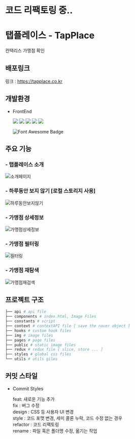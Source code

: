 # 코드 리팩토링 중..

# 탭플레이스 - TapPlace

컨택리스 가맹점 확인


## 배포링크

링크 : https://tapplace.co.kr

## 개발환경

- FrontEnd
  
  <img src="https://img.shields.io/badge/React-61DAFB?style=for-the-badge&logo=React&logoColor=black"/>
  <img src="https://img.shields.io/badge/Next.js-000000?style=for-the-badge&logo=Next.js&logoColor=white"/>
  <img src="https://img.shields.io/badge/Sass-CC6699?style=for-the-badge&logo=Sass&logoColor=white"/>
  <img src="https://img.shields.io/badge/Redux-7347B6?style=for-the-badge&logo=Redux&logoColor=white" />
  <img src="https://img.shields.io/badge/ReduxToolkit-7347B6?style=for-the-badge&logo=Redux&logoColor=white" />
  
  ![Font Awesome Badge](https://img.shields.io/badge/Font%20Awesome-528DD7?logo=fontawesome&logoColor=fff&style=for-the-badge)

 
  
## 주요 기능

### - 탭플레이스 소개

![소개페이지](https://user-images.githubusercontent.com/67939901/210233094-35e49045-5bb2-4b47-9aa5-ca79cc5d5d6f.gif)

### - 하루동안 보지 않기 [로컬 스토리지 사용]

![하루동안보지않기](https://user-images.githubusercontent.com/67939901/210233117-2b5c1d7c-cfd6-443b-87e9-49e1f9e949b6.gif)

### - 가맹점 상세정보

![가맹점상세정보](https://user-images.githubusercontent.com/67939901/210233113-47519978-fefc-49a9-8377-693b81665a5a.gif)

### - 가맹점 필터링

![필터링](https://user-images.githubusercontent.com/67939901/210233126-2087b4e2-7c25-40b0-9adc-be84facddca6.gif)

### - 가맹점 재탐색

![가맹점재검색](https://user-images.githubusercontent.com/67939901/210233122-67d1e081-ce7d-472d-b305-143a1f511e8e.gif)


## 프로젝트 구조

```bash
├── api # api file
├── components # index.html, Image Files
├── constants # script
├── context # contextAPI file [ save the naver object ]
├── hooks # custom hook files
├── img # image files
├── pages # page files
├── public # static image files
├── redux # redux file [ slice, store ... ]
├── styles # global css files
└── utils # utils giles
```

## 커밋 스타일

- Commit Styles

	feat: 새로운 기능 추가  
	fix : 버그 수정  
	design : CSS 등 사용자 UI 변경  
	style : 코드 포맷 변경, 세미 콜론 누락, 코드 수정 없는 경우  
	refactor : 코드 리팩토링  
	rename : 파일 혹은 폴더명 수정, 옮기는 작업  
